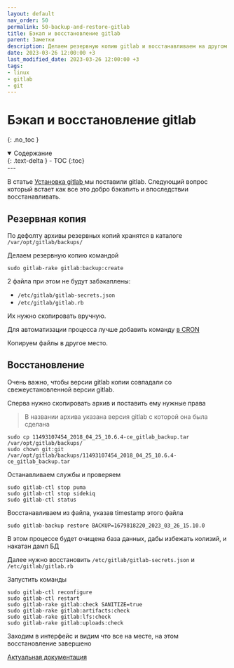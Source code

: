 ```yaml
---
layout: default
nav_order: 50
permalink: 50-backup-and-restore-gitlab
title: Бэкап и восстановление gitlab
parent: Заметки
description: Делаем резервную копию gitlab и восстанавливаем на другом сервере
date: 2023-03-26 12:00:00 +3
last_modified_date: 2023-03-26 12:00:00 +3
tags:
- linux
- gitlab
- git
---
```


# Бэкап и восстановление gitlab
{: .no_toc }

<details open markdown="block">
  <summary>
    Содержание
  </summary>
  {: .text-delta }
- TOC
{:toc}
</details>
---

В статье [Установка gitlab ](https://lexusalex.ru/49-install-gitlab)мы поставили gitlab.
Следующий вопрос который встает как все это добро бэкапить и впоследствии восстанавливать.

## Резервная копия

По дефолту архивы резервных копий хранятся в каталоге `/var/opt/gitlab/backups/`

Делаем резервную копию командой

```shell
sudo gitlab-rake gitlab:backup:create
```

2 файла при этом не будут забэкаплены: 

- `/etc/gitlab/gitlab-secrets.json`
- `/etc/gitlab/gitlab.rb`

Их нужно скопировать вручную.

Для автоматизации процесса лучше добавить команду [в CRON](https://docs.gitlab.com/ee/raketasks/backup_gitlab.html#configuring-cron-to-make-daily-backups)

Копируем файлы в другое место.

## Восстановление

Очень важно, чтобы версии gitlab копии совпадали со свежеустановленной версии gitlab.

Сперва нужно скопировать архив и поставить ему нужные права

> В названии архива указана версия gitlab с которой она была сделана

```shell
sudo cp 11493107454_2018_04_25_10.6.4-ce_gitlab_backup.tar /var/opt/gitlab/backups/
sudo chown git:git /var/opt/gitlab/backups/11493107454_2018_04_25_10.6.4-ce_gitlab_backup.tar
```

Останавливаем службы и проверяем

```shell
sudo gitlab-ctl stop puma
sudo gitlab-ctl stop sidekiq
sudo gitlab-ctl status
```

Восстанавливаем из файла, указав timestamp этого файла

```shell
sudo gitlab-backup restore BACKUP=1679818220_2023_03_26_15.10.0
```

В этом процессе будет очищена база данных, дабы избежать колизий, и накатан дамп БД

Далее нужно восстановить `/etc/gitlab/gitlab-secrets.json` и `/etc/gitlab/gitlab.rb`

Запустить команды

```shell
sudo gitlab-ctl reconfigure
sudo gitlab-ctl restart
sudo gitlab-rake gitlab:check SANITIZE=true
sudo gitlab-rake gitlab:artifacts:check
sudo gitlab-rake gitlab:lfs:check
sudo gitlab-rake gitlab:uploads:check
```

Заходим в интерфейс и видим что все на месте, на этом восстановление завершено

[Актуальная документация](https://docs.gitlab.com/ee/raketasks/restore_gitlab.html#restore-for-omnibus-gitlab-installations)